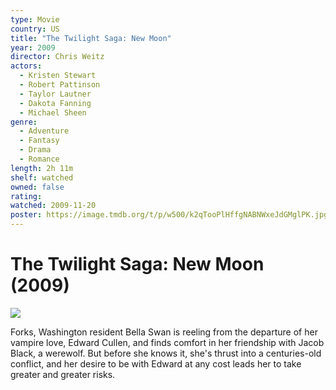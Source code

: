 ```yaml
---
type: Movie
country: US
title: "The Twilight Saga: New Moon"
year: 2009
director: Chris Weitz
actors:
  - Kristen Stewart
  - Robert Pattinson
  - Taylor Lautner
  - Dakota Fanning
  - Michael Sheen
genre:
  - Adventure
  - Fantasy
  - Drama
  - Romance
length: 2h 11m
shelf: watched
owned: false
rating:
watched: 2009-11-20
poster: https://image.tmdb.org/t/p/w500/k2qTooPlHffgNABNWxeJdGMglPK.jpg
---
```


# The Twilight Saga: New Moon (2009)

![](https://image.tmdb.org/t/p/w500/k2qTooPlHffgNABNWxeJdGMglPK.jpg)

Forks, Washington resident Bella Swan is reeling from the departure of her vampire love, Edward Cullen, and finds comfort in her friendship with Jacob Black, a werewolf. But before she knows it, she's thrust into a centuries-old conflict, and her desire to be with Edward at any cost leads her to take greater and greater risks.
